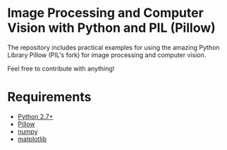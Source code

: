 # Image Processing and Computer Vision with Python and PIL (Pillow)

The repository includes practical examples for using the amazing Python Library Pillow (PIL's fork) for image processing and computer vision.

Feel free to contribute with anything!

# Requirements

- [Python 2.7+](https://www.python.org)
- [Pillow](https://pillow.readthedocs.org)
- [numpy](http://www.numpy.org)
- [matplotlib](http://matplotlib.org)
